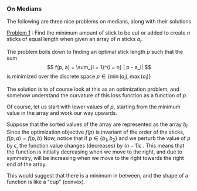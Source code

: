 ### On Medians


The following are three nice problems on medians, along  with their solutions


[Problem 1]() : Find the minimum amount of stick to be cut or added  to create $n$ sticks of equal length when given an array of
$n$ sticks $a_i$.

The problem boils down to finding an optimal stick length $p$ such that the sum 
$$
    f(p, a) = \sum_{i = 1}^{i = n} | p - a_i| 
$$
is minimized over the discrete space $p \in \{\min(a_i), \max(a_i) \}$


The solution is to of course look at this as an optimization problem, and somehow understand the curvature of this loss
function as a function of $p$.

Of course, let us start with lower values of $p$, starting from the minimum value in the array and work our way upwards.

Suppose that the sorted values of the array are represented as the array $b_i$.
Since the optimization objective $f(p)$ is invariant of the order of the sticks, $f(p,a) = f(p, b)$
Now, notice that if $p \in \{b_1, b_2\}$ and we perturb the value of $p$ by $\epsilon$, the function value changes
(decreases) by $(n - 1)\epsilon$ .
This means that the function is initially decreasing when we move to the right, and due to symmetry, will be increasing
when we move to the right towards the right end of the array.

This would suggest that there is a minimum in between, and the shape of a function is like a "cup" (convex).



